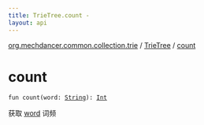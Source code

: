 ```yaml
---
title: TrieTree.count - 
layout: api
---
```


<div class='api-docs-breadcrumbs'><a href="../index.html">org.mechdancer.common.collection.trie</a> / <a href="index.html">TrieTree</a> / <a href="./count.html">count</a></div>

# count

<div class="signature"><code><span class="keyword">fun </span><span class="identifier">count</span><span class="symbol">(</span><span class="parameterName" id="org.mechdancer.common.collection.trie.TrieTree$count(kotlin.String)/word">word</span><span class="symbol">:</span>&nbsp;<a href="https://kotlinlang.org/api/latest/jvm/stdlib/kotlin/-string/index.html"><span class="identifier">String</span></a><span class="symbol">)</span><span class="symbol">: </span><a href="https://kotlinlang.org/api/latest/jvm/stdlib/kotlin/-int/index.html"><span class="identifier">Int</span></a></code></div>

获取 <a href="count.html#org.mechdancer.common.collection.trie.TrieTree$count(kotlin.String)/word">word</a> 词频

